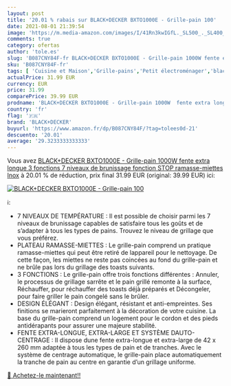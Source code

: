 ```yaml
---
layout: post
title: '20.01 % rabais sur BLACK+DECKER BXTO1000E - Grille-pain 100'
date: 2021-08-01 21:39:54
image: 'https://m.media-amazon.com/images/I/41Rn3kwIGfL._SL500_._SL400_.jpg'
comments: true
category: ofertas
author: 'tole.es'
slug: 'B087CNY84F-fr BLACK+DECKER BXTO1000E - Grille-pain 1000W fente extra...'
sku: 'B087CNY84F-fr'
tags: [ 'Cuisine et Maison','Grille-pains','Petit électroménager','black+decker', ]
actualPrice: 31.99 EUR
currency: EUR
price: 31.99
comparePrice: 39.99 EUR
prodname: 'BLACK+DECKER BXTO1000E - Grille-pain 1000W  fente extra longue  3 fonctions  7 niveaux de brunissage  fonction STOP  ramasse-miettes  Inox'
country: 'fr'
flag: '🇫🇷'
brand: 'BLACK+DECKER'
buyurl: 'https://www.amazon.fr/dp/B087CNY84F/?tag=tolees0d-21'
descuento: '20.01'
average: '29.3233333333333'
---
```


Vous avez [BLACK+DECKER BXTO1000E - Grille-pain 1000W  fente extra longue  3 fonctions  7 niveaux de brunissage  fonction STOP  ramasse-miettes  Inox](https://www.amazon.fr/dp/B087CNY84F/?tag=tolees0d-21)  à  20.01 % de réduction, prix final  31.99 EUR (original: 39.99 EUR) ici:

[![BLACK+DECKER BXTO1000E - Grille-pain 100](https://m.media-amazon.com/images/I/41Rn3kwIGfL._SL500_._SL400_.jpg)](https://www.amazon.fr/dp/B087CNY84F/?tag=tolees0d-21)

ℹ️:

- 7 NIVEAUX DE TEMPÉRATURE : Il est possible de choisir parmi les 7 niveaux de brunissage capables de satisfaire tous les goûts et de s’adapter à tous les types de pains. Trouvez le niveau de grillage que vous préférez.
- PLATEAU RAMASSE-MIETTES : Le grille-pain comprend un pratique ramasse-miettes qui peut être retiré de lappareil pour le nettoyage. De cette façon, les miettes ne reste pas coincées au fond du grille-pain et ne brûle pas lors du grillage des toasts suivants.
- 3 FONCTIONS : Le grille-pain offre trois fonctions différentes : Annuler, le processus de grillage sarrête et le pain grillé remonte à la surface, Réchauffer, pour réchauffer des toasts déjà préparés et Décongeler, pour faire griller le pain congelé sans le brûler.
- DESIGN ÉLÉGANT : Design élégant, résistant et anti-empreintes. Ses finitions se marieront parfaitement à la décoration de votre cuisine. La base du grille-pain comprend un logement pour le cordon et des pieds antidérapants pour assurer une majeure stabilité.
- FENTE EXTRA-LONGUE, EXTRA-LARGE ET SYSTÈME DAUTO-CENTRAGE : Il dispose dune fente extra-longue et extra-large de 42 x 260 mm adaptée à tous les types de pain et de tranches. Avec le système de centrage automatique, le grille-pain place automatiquement la tranche de pain au centre en garantie d’un grillage uniforme.

[🛒 Achetez-le maintenant!!](https://www.amazon.fr/dp/B087CNY84F/?tag=tolees0d-21)
